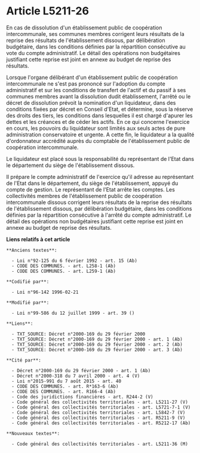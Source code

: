 # Article L5211-26

En cas de dissolution d'un établissement public de coopération intercommunale, ses communes membres corrigent leurs résultats
de la reprise des résultats de l'établissement dissous, par délibération budgétaire, dans les conditions définies par la
répartition consécutive au vote du compte administratif. Le détail des opérations non budgétaires justifiant cette reprise
est joint en annexe au budget de reprise des résultats.

Lorsque l'organe délibérant d'un établissement public de coopération intercommunale ne s'est pas prononcé sur l'adoption du
compte administratif et sur les conditions de transfert de l'actif et du passif à ses communes membres avant la dissolution
dudit établissement, l'arrêté ou le décret de dissolution prévoit la nomination d'un liquidateur, dans des conditions fixées
par décret en Conseil d'Etat, et détermine, sous la réserve des droits des tiers, les conditions dans lesquelles il est
chargé d'apurer les dettes et les créances et de céder les actifs. En ce qui concerne l'exercice en cours, les pouvoirs du
liquidateur sont limités aux seuls actes de pure administration conservatoire et urgente. A cette fin, le liquidateur a la
qualité d'ordonnateur accrédité auprès du comptable de l'établissement public de coopération intercommunale.

Le liquidateur est placé sous la responsabilité du représentant de l'Etat dans le département du siège de l'établissement
dissous.

Il prépare le compte administratif de l'exercice qu'il adresse au représentant de l'Etat dans le département, du siège de
l'établissement, appuyé du compte de gestion. Le représentant de l'Etat arrête les comptes. Les collectivités membres de
l'établissement public de coopération intercommunale dissous corrigent leurs résultats de la reprise des résultats de
l'établissement dissous, par délibération budgétaire, dans les conditions définies par la répartition consécutive à l'arrêté
du compte administratif. Le détail des opérations non budgétaires justifiant cette reprise est joint en annexe au budget de
reprise des résultats.

**Liens relatifs à cet article**

	**Anciens textes**:

	  - Loi n°92-125 du 6 février 1992 - art. 15 (Ab)
	  - CODE DES COMMUNES. - art. L258-1 (Ab)
	  - CODE DES COMMUNES. - art. L259-1 (Ab)

	**Codifié par**:

	  - Loi n°96-142 1996-02-21

	**Modifié par**:

	  - Loi n°99-586 du 12 juillet 1999 - art. 39 ()

	**Liens**:

	  - TXT_SOURCE: Décret n°2000-169 du 29 février 2000
	  - TXT_SOURCE: Décret n°2000-169 du 29 février 2000 - art. 1 (Ab)
	  - TXT_SOURCE: Décret n°2000-169 du 29 février 2000 - art. 2 (Ab)
	  - TXT_SOURCE: Décret n°2000-169 du 29 février 2000 - art. 3 (Ab)

	**Cité par**:

	  - Décret n°2000-169 du 29 février 2000 - art. 1 (Ab)
	  - Décret n°2000-318 du 7 avril 2000 - art. 4 (V)
	  - Loi n°2015-991 du 7 août 2015 - art. 40
	  - CODE DES COMMUNES. - art. R*163-6 (Ab)
	  - CODE DES COMMUNES. - art. R166-4 (Ab)
	  - Code des juridictions financières - art. R244-2 (V)
	  - Code général des collectivités territoriales - art. L5211-27 (V)
	  - Code général des collectivités territoriales - art. L5721-7-1 (V)
	  - Code général des collectivités territoriales - art. L5842-7 (V)
	  - Code général des collectivités territoriales - art. R5211-9 (V)
	  - Code général des collectivités territoriales - art. R5212-17 (Ab)

	**Nouveaux textes**:

	  - Code général des collectivités territoriales - art. L5211-36 (M)
